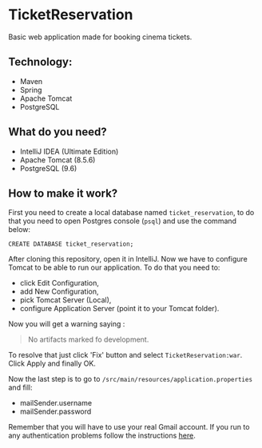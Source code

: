 # TicketReservation

Basic web application made for booking cinema tickets. 

## Technology:
- Maven
- Spring
- Apache Tomcat
- PostgreSQL

## What do you need?
- IntelliJ IDEA (Ultimate Edition)
- Apache Tomcat (8.5.6)
- PostgreSQL (9.6)

## How to make it work?
First you need to create a local database named `ticket_reservation`, to do that you need to open Postgres console (`psql`) and use the command below:

```
CREATE DATABASE ticket_reservation;
```
After cloning this repository, open it in IntelliJ. Now we have to configure Tomcat to be able to run our application.
To do that you need to:
- click Edit Configuration,
- add New Configuration,
- pick Tomcat Server (Local),
- configure Application Server (point it to your Tomcat folder).

Now you will get a warning saying :

> No artifacts marked fo development.

To resolve that just click 'Fix' button and select `TicketReservation:war`. Click Apply and finally OK.

Now the last step is to go to `/src/main/resources/application.properties` and fill:
- mailSender.username
- mailSender.password

Remember that you will have to use your real Gmail account.
If you run to any authentication problems follow the instructions [here](https://support.google.com/accounts/answer/6010255). 
